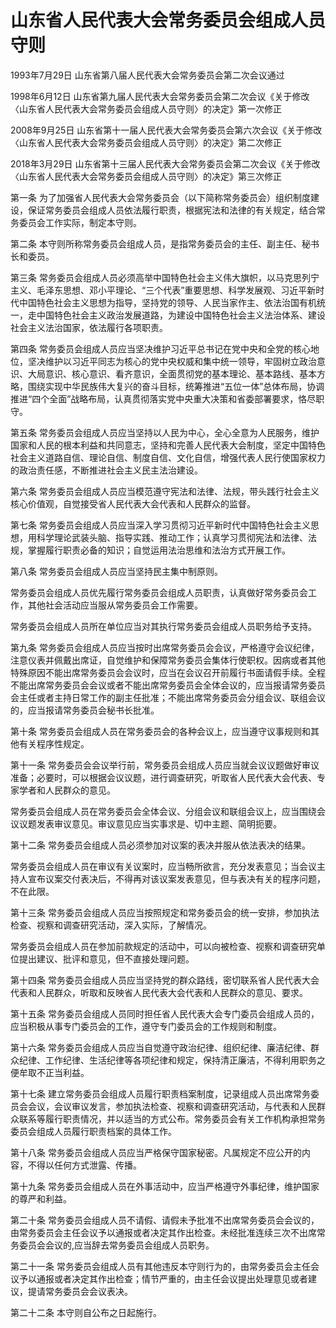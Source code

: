 # 山东省人民代表大会常务委员会组成人员守则

1993年7月29日 山东省第八届人民代表大会常务委员会第二次会议通过

1998年6月12日 山东省第九届人民代表大会常务委员会第二次会议《关于修改〈山东省人民代表大会常务委员会组成人员守则〉的决定》第一次修正

2008年9月25日 山东省第十一届人民代表大会常务委员会第六次会议《关于修改〈山东省人民代表大会常务委员会组成人员守则〉的决定》第二次修正

2018年3月29日 山东省第十三届人民代表大会常务委员会第二次会议《关于修改〈山东省人民代表大会常务委员会组成人员守则〉的决定》第三次修正

<!-- INFO END -->

第一条 为了加强省人民代表大会常务委员会（以下简称常务委员会）组织制度建设，保证常务委员会组成人员依法履行职责，根据宪法和法律的有关规定，结合常务委员会工作实际，制定本守则。

第二条 本守则所称常务委员会组成人员，是指常务委员会的主任、副主任、秘书长和委员。

第三条 常务委员会组成人员必须高举中国特色社会主义伟大旗帜，以马克思列宁主义、毛泽东思想、邓小平理论、“三个代表”重要思想、科学发展观、习近平新时代中国特色社会主义思想为指导，坚持党的领导、人民当家作主、依法治国有机统一，走中国特色社会主义政治发展道路，为建设中国特色社会主义法治体系、建设社会主义法治国家，依法履行各项职责。

第四条 常务委员会组成人员应当坚决维护习近平总书记在党中央和全党的核心地位，坚决维护以习近平同志为核心的党中央权威和集中统一领导，牢固树立政治意识、大局意识、核心意识、看齐意识，全面贯彻党的基本理论、基本路线、基本方略，围绕实现中华民族伟大复兴的奋斗目标，统筹推进“五位一体”总体布局，协调推进“四个全面”战略布局，认真贯彻落实党中央重大决策和省委部署要求，恪尽职守。

第五条 常务委员会组成人员应当坚持以人民为中心，全心全意为人民服务，维护国家和人民的根本利益和共同意志，坚持和完善人民代表大会制度，坚定中国特色社会主义道路自信、理论自信、制度自信、文化自信，增强代表人民行使国家权力的政治责任感，不断推进社会主义民主法治建设。

第六条 常务委员会组成人员应当模范遵守宪法和法律、法规，带头践行社会主义核心价值观，自觉接受省人民代表大会代表和人民群众的监督。

第七条 常务委员会组成人员应当深入学习贯彻习近平新时代中国特色社会主义思想，用科学理论武装头脑、指导实践、推动工作；认真学习贯彻宪法和法律、法规，掌握履行职责必备的知识；自觉运用法治思维和法治方式开展工作。

第八条 常务委员会组成人员应当坚持民主集中制原则。

常务委员会组成人员优先履行常务委员会组成人员职责，认真做好常务委员会工作，其他社会活动应当服从常务委员会工作需要。

常务委员会组成人员所在单位应当对其执行常务委员会组成人员职务给予支持。

第九条 常务委员会组成人员应当按时出席常务委员会会议，严格遵守会议纪律，注意仪表并佩戴出席证，自觉维护和保障常务委员会集体行使职权。因病或者其他特殊原因不能出席常务委员会会议时，应当在会议召开前履行书面请假手续。全程不能出席常务委员会会议或者不能出席常务委员会全体会议的，应当报请常务委员会主任或者主持日常工作的副主任批准；不能出席常务委员会分组会议、联组会议的，应当报请常务委员会秘书长批准。

第十条 常务委员会组成人员在常务委员会的各种会议上，应当遵守议事规则和其他有关程序性规定。

第十一条 常务委员会会议举行前，常务委员会组成人员应当就会议议题做好审议准备；必要时，可以根据会议议题，进行调查研究，听取省人民代表大会代表、专家学者和人民群众的意见。

常务委员会组成人员在常务委员会全体会议、分组会议和联组会议上，应当围绕会议议题发表审议意见。审议意见应当实事求是、切中主题、简明扼要。

第十二条 常务委员会组成人员必须参加对议案的表决并服从依法表决的结果。

常务委员会组成人员在审议有关议案时，应当畅所欲言，充分发表意见；当会议主持人宣布议案交付表决后，不得再对该议案发表意见，但与表决有关的程序问题，不在此限。

第十三条 常务委员会组成人员应当按照规定和常务委员会的统一安排，参加执法检查、视察和调查研究活动，深入实际，了解情况。

常务委员会组成人员在参加前款规定的活动中，可以向被检查、视察和调查研究单位提出建议、批评和意见，但不直接处理问题。

第十四条 常务委员会组成人员应当坚持党的群众路线，密切联系省人民代表大会代表和人民群众，听取和反映省人民代表大会代表和人民群众的意见、要求。

第十五条 常务委员会组成人员同时担任省人民代表大会专门委员会组成人员的，应当积极从事专门委员会的工作，遵守专门委员会的工作规则和制度。

第十六条 常务委员会组成人员应当自觉遵守政治纪律、组织纪律、廉洁纪律、群众纪律、工作纪律、生活纪律等各项纪律和规定，保持清正廉洁，不得利用职务之便牟取不正当利益。

第十七条 建立常务委员会组成人员履行职责档案制度，记录组成人员出席常务委员会会议，会议审议发言，参加执法检查、视察和调查研究活动，与代表和人民群众联系等履行职责情况，并以适当的方式公布。常务委员会有关工作机构承担常务委员会组成人员履行职责档案的具体工作。

第十八条 常务委员会组成人员应当严格保守国家秘密。凡属规定不应公开的内容，不得以任何方式泄露、传播。

第十九条 常务委员会组成人员在外事活动中，应当严格遵守外事纪律，维护国家的尊严和利益。

第二十条 常务委员会组成人员不请假、请假未予批准不出席常务委员会会议的，由常务委员会主任会议予以通报或者决定其作出检查。未经批准连续三次不出席常务委员会会议的,应当辞去常务委员会组成人员职务。

第二十一条 常务委员会组成人员有其他违反本守则行为的，由常务委员会主任会议予以通报或者决定其作出检查；情节严重的，由主任会议提出处理意见或者建议，提请常务委员会会议表决。

第二十二条 本守则自公布之日起施行。